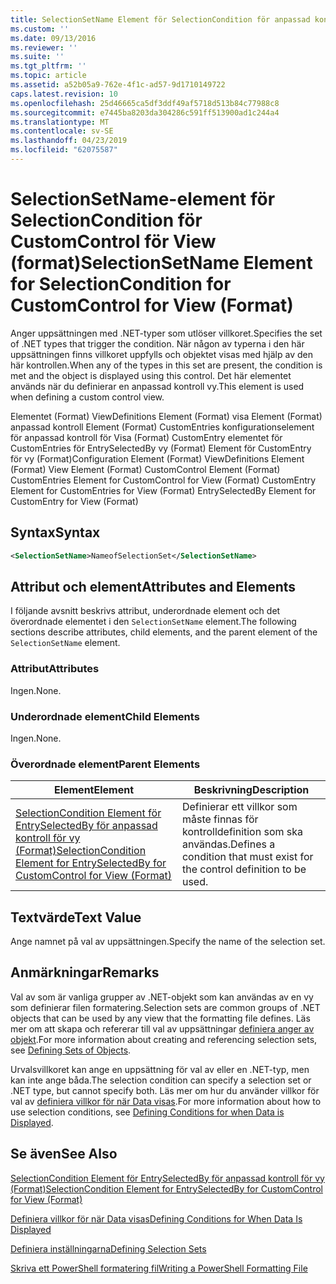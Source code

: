 ```yaml
---
title: SelectionSetName Element för SelectionCondition för anpassad kontroll för vy (Format) | Microsoft Docs
ms.custom: ''
ms.date: 09/13/2016
ms.reviewer: ''
ms.suite: ''
ms.tgt_pltfrm: ''
ms.topic: article
ms.assetid: a52b05a9-762e-4f1c-ad57-9d1710149722
caps.latest.revision: 10
ms.openlocfilehash: 25d46665ca5df3ddf49af5718d513b84c77988c8
ms.sourcegitcommit: e7445ba8203da304286c591ff513900ad1c244a4
ms.translationtype: MT
ms.contentlocale: sv-SE
ms.lasthandoff: 04/23/2019
ms.locfileid: "62075587"
---
```

# <a name="selectionsetname-element-for-selectioncondition-for-customcontrol-for-view-format"></a><span data-ttu-id="097bb-102">SelectionSetName-element för SelectionCondition för CustomControl för View (format)</span><span class="sxs-lookup"><span data-stu-id="097bb-102">SelectionSetName Element for SelectionCondition for CustomControl for View (Format)</span></span>

<span data-ttu-id="097bb-103">Anger uppsättningen med .NET-typer som utlöser villkoret.</span><span class="sxs-lookup"><span data-stu-id="097bb-103">Specifies the set of .NET types that trigger the condition.</span></span> <span data-ttu-id="097bb-104">När någon av typerna i den här uppsättningen finns villkoret uppfylls och objektet visas med hjälp av den här kontrollen.</span><span class="sxs-lookup"><span data-stu-id="097bb-104">When any of the types in this set are present, the condition is met and the object is displayed using this control.</span></span> <span data-ttu-id="097bb-105">Det här elementet används när du definierar en anpassad kontroll vy.</span><span class="sxs-lookup"><span data-stu-id="097bb-105">This element is used when defining a custom control view.</span></span>

<span data-ttu-id="097bb-106">Elementet (Format) ViewDefinitions Element (Format) visa Element (Format) anpassad kontroll Element (Format) CustomEntries konfigurationselement för anpassad kontroll för Visa (Format) CustomEntry elementet för CustomEntries för EntrySelectedBy vy (Format) Element för CustomEntry för vy (Format)</span><span class="sxs-lookup"><span data-stu-id="097bb-106">Configuration Element (Format) ViewDefinitions Element (Format) View Element (Format) CustomControl Element (Format) CustomEntries Element for CustomControl for View (Format) CustomEntry Element for CustomEntries for View (Format) EntrySelectedBy Element for CustomEntry for View (Format)</span></span>

## <a name="syntax"></a><span data-ttu-id="097bb-107">Syntax</span><span class="sxs-lookup"><span data-stu-id="097bb-107">Syntax</span></span>

```xml
<SelectionSetName>NameofSelectionSet</SelectionSetName>
```

## <a name="attributes-and-elements"></a><span data-ttu-id="097bb-108">Attribut och element</span><span class="sxs-lookup"><span data-stu-id="097bb-108">Attributes and Elements</span></span>

<span data-ttu-id="097bb-109">I följande avsnitt beskrivs attribut, underordnade element och det överordnade elementet i den `SelectionSetName` element.</span><span class="sxs-lookup"><span data-stu-id="097bb-109">The following sections describe attributes, child elements, and the parent element of the `SelectionSetName` element.</span></span>

### <a name="attributes"></a><span data-ttu-id="097bb-110">Attribut</span><span class="sxs-lookup"><span data-stu-id="097bb-110">Attributes</span></span>

<span data-ttu-id="097bb-111">Ingen.</span><span class="sxs-lookup"><span data-stu-id="097bb-111">None.</span></span>

### <a name="child-elements"></a><span data-ttu-id="097bb-112">Underordnade element</span><span class="sxs-lookup"><span data-stu-id="097bb-112">Child Elements</span></span>

<span data-ttu-id="097bb-113">Ingen.</span><span class="sxs-lookup"><span data-stu-id="097bb-113">None.</span></span>

### <a name="parent-elements"></a><span data-ttu-id="097bb-114">Överordnade element</span><span class="sxs-lookup"><span data-stu-id="097bb-114">Parent Elements</span></span>

|<span data-ttu-id="097bb-115">Element</span><span class="sxs-lookup"><span data-stu-id="097bb-115">Element</span></span>|<span data-ttu-id="097bb-116">Beskrivning</span><span class="sxs-lookup"><span data-stu-id="097bb-116">Description</span></span>|
|-------------|-----------------|
|[<span data-ttu-id="097bb-117">SelectionCondition Element för EntrySelectedBy för anpassad kontroll för vy (Format)</span><span class="sxs-lookup"><span data-stu-id="097bb-117">SelectionCondition Element for EntrySelectedBy for CustomControl for View (Format)</span></span>](./selectioncondition-element-for-entryselectedby-for-customcontrol-format.md)|<span data-ttu-id="097bb-118">Definierar ett villkor som måste finnas för kontrolldefinition som ska användas.</span><span class="sxs-lookup"><span data-stu-id="097bb-118">Defines a condition that must exist for the control definition to be used.</span></span>|

## <a name="text-value"></a><span data-ttu-id="097bb-119">Textvärde</span><span class="sxs-lookup"><span data-stu-id="097bb-119">Text Value</span></span>

<span data-ttu-id="097bb-120">Ange namnet på val av uppsättningen.</span><span class="sxs-lookup"><span data-stu-id="097bb-120">Specify the name of the selection set.</span></span>

## <a name="remarks"></a><span data-ttu-id="097bb-121">Anmärkningar</span><span class="sxs-lookup"><span data-stu-id="097bb-121">Remarks</span></span>

<span data-ttu-id="097bb-122">Val av som är vanliga grupper av .NET-objekt som kan användas av en vy som definierar filen formatering.</span><span class="sxs-lookup"><span data-stu-id="097bb-122">Selection sets are common groups of .NET objects that can be used by any view that the formatting file defines.</span></span> <span data-ttu-id="097bb-123">Läs mer om att skapa och refererar till val av uppsättningar [definiera anger av objekt](./defining-selection-sets.md).</span><span class="sxs-lookup"><span data-stu-id="097bb-123">For more information about creating and referencing selection sets, see [Defining Sets of Objects](./defining-selection-sets.md).</span></span>

<span data-ttu-id="097bb-124">Urvalsvillkoret kan ange en uppsättning för val av eller en .NET-typ, men kan inte ange båda.</span><span class="sxs-lookup"><span data-stu-id="097bb-124">The selection condition can specify a selection set or .NET type, but cannot specify both.</span></span> <span data-ttu-id="097bb-125">Läs mer om hur du använder villkor för val av [definiera villkor för när Data visas](./defining-conditions-for-displaying-data.md).</span><span class="sxs-lookup"><span data-stu-id="097bb-125">For more information about how to use selection conditions, see [Defining Conditions for when Data is Displayed](./defining-conditions-for-displaying-data.md).</span></span>

## <a name="see-also"></a><span data-ttu-id="097bb-126">Se även</span><span class="sxs-lookup"><span data-stu-id="097bb-126">See Also</span></span>

[<span data-ttu-id="097bb-127">SelectionCondition Element för EntrySelectedBy för anpassad kontroll för vy (Format)</span><span class="sxs-lookup"><span data-stu-id="097bb-127">SelectionCondition Element for EntrySelectedBy for CustomControl for View (Format)</span></span>](./selectioncondition-element-for-entryselectedby-for-customcontrol-format.md)

[<span data-ttu-id="097bb-128">Definiera villkor för när Data visas</span><span class="sxs-lookup"><span data-stu-id="097bb-128">Defining Conditions for When Data Is Displayed</span></span>](./defining-conditions-for-displaying-data.md)

[<span data-ttu-id="097bb-129">Definiera inställningarna</span><span class="sxs-lookup"><span data-stu-id="097bb-129">Defining Selection Sets</span></span>](./defining-selection-sets.md)

[<span data-ttu-id="097bb-130">Skriva ett PowerShell formatering fil</span><span class="sxs-lookup"><span data-stu-id="097bb-130">Writing a PowerShell Formatting File</span></span>](./writing-a-powershell-formatting-file.md)

